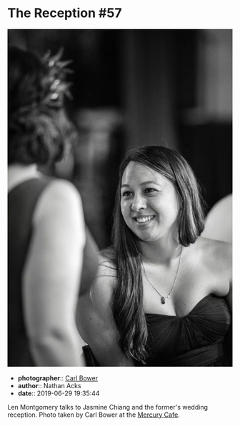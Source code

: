 # The Reception \#57

![Len Montgomery talks to Jasmine Chiang](assets/2019-06-29-set-3-the-reception-57.webp)

* **photographer**:: [Carl Bower](https://carlbowerphotos.com)  
* **author**:: Nathan Acks  
* **date**:: 2019-06-29 19:35:44

Len Montgomery talks to Jasmine Chiang and the former's wedding reception. Photo taken by Carl Bower at the [Mercury Cafe](http://mercurycafe.com).
